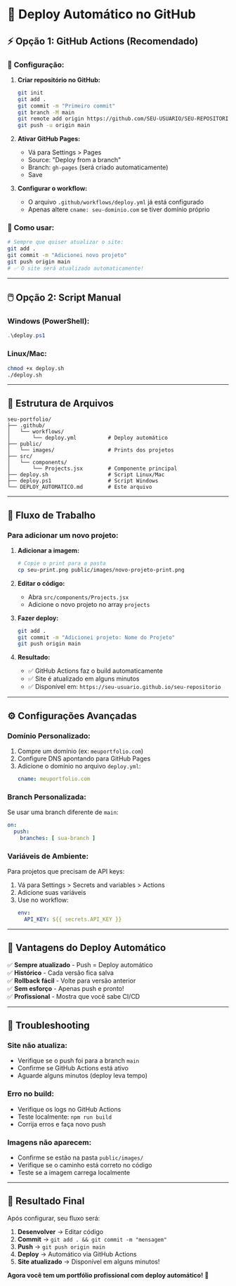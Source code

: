 # 🚀 Deploy Automático no GitHub

## ⚡ **Opção 1: GitHub Actions (Recomendado)**

### 🔧 **Configuração:**

1. **Criar repositório no GitHub:**
   ```bash
   git init
   git add .
   git commit -m "Primeiro commit"
   git branch -M main
   git remote add origin https://github.com/SEU-USUARIO/SEU-REPOSITORIO.git
   git push -u origin main
   ```

2. **Ativar GitHub Pages:**
   - Vá para Settings > Pages
   - Source: "Deploy from a branch"
   - Branch: `gh-pages` (será criado automaticamente)
   - Save

3. **Configurar o workflow:**
   - O arquivo `.github/workflows/deploy.yml` já está configurado
   - Apenas altere `cname: seu-dominio.com` se tiver domínio próprio

### 🎯 **Como usar:**
```bash
# Sempre que quiser atualizar o site:
git add .
git commit -m "Adicionei novo projeto"
git push origin main
# ✅ O site será atualizado automaticamente!
```

---

## 🖱️ **Opção 2: Script Manual**

### **Windows (PowerShell):**
```powershell
.\deploy.ps1
```

### **Linux/Mac:**
```bash
chmod +x deploy.sh
./deploy.sh
```

---

## 📁 **Estrutura de Arquivos**

```
seu-portfolio/
├── .github/
│   └── workflows/
│       └── deploy.yml          # Deploy automático
├── public/
│   └── images/                 # Prints dos projetos
├── src/
│   └── components/
│       └── Projects.jsx        # Componente principal
├── deploy.sh                   # Script Linux/Mac
├── deploy.ps1                  # Script Windows
└── DEPLOY_AUTOMATICO.md        # Este arquivo
```

---

## 🔄 **Fluxo de Trabalho**

### **Para adicionar um novo projeto:**

1. **Adicionar a imagem:**
   ```bash
   # Copie o print para a pasta
   cp seu-print.png public/images/novo-projeto-print.png
   ```

2. **Editar o código:**
   - Abra `src/components/Projects.jsx`
   - Adicione o novo projeto no array `projects`

3. **Fazer deploy:**
   ```bash
   git add .
   git commit -m "Adicionei projeto: Nome do Projeto"
   git push origin main
   ```

4. **Resultado:**
   - ✅ GitHub Actions faz o build automaticamente
   - ✅ Site é atualizado em alguns minutos
   - ✅ Disponível em: `https://seu-usuario.github.io/seu-repositorio`

---

## ⚙️ **Configurações Avançadas**

### **Domínio Personalizado:**
1. Compre um domínio (ex: `meuportfolio.com`)
2. Configure DNS apontando para GitHub Pages
3. Adicione o domínio no arquivo `deploy.yml`:
   ```yaml
   cname: meuportfolio.com
   ```

### **Branch Personalizada:**
Se usar uma branch diferente de `main`:
```yaml
on:
  push:
    branches: [ sua-branch ]
```

### **Variáveis de Ambiente:**
Para projetos que precisam de API keys:
1. Vá para Settings > Secrets and variables > Actions
2. Adicione suas variáveis
3. Use no workflow:
   ```yaml
   env:
     API_KEY: ${{ secrets.API_KEY }}
   ```

---

## 🎯 **Vantagens do Deploy Automático**

✅ **Sempre atualizado** - Push = Deploy automático  
✅ **Histórico** - Cada versão fica salva  
✅ **Rollback fácil** - Volte para versão anterior  
✅ **Sem esforço** - Apenas push e pronto!  
✅ **Profissional** - Mostra que você sabe CI/CD  

---

## 🚨 **Troubleshooting**

### **Site não atualiza:**
- Verifique se o push foi para a branch `main`
- Confirme se GitHub Actions está ativo
- Aguarde alguns minutos (deploy leva tempo)

### **Erro no build:**
- Verifique os logs no GitHub Actions
- Teste localmente: `npm run build`
- Corrija erros e faça novo push

### **Imagens não aparecem:**
- Confirme se estão na pasta `public/images/`
- Verifique se o caminho está correto no código
- Teste se a imagem carrega localmente

---

## 🎉 **Resultado Final**

Após configurar, seu fluxo será:
1. **Desenvolver** → Editar código
2. **Commit** → `git add . && git commit -m "mensagem"`
3. **Push** → `git push origin main`
4. **Deploy** → Automático via GitHub Actions
5. **Site atualizado** → Disponível em alguns minutos!

**Agora você tem um portfólio profissional com deploy automático!** 🚀





